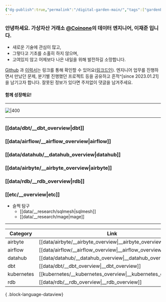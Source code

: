 ```yaml
---
{"dg-publish":true,"permalink":"/digital-garden-main/","tags":["gardenEntry"],"dgShowBacklinks":false,"dgShowLocalGraph":false,"dgShowFileTree":false,"dgShowToc":false,"dgLinkPreview":false,"dgShowTags":false,"created":"","updated":""}
---
```



### 안녕하세요. 가상자산 거래소 [@Coinone](https://coinone.co.kr/)의 데이터 엔지니어, 이재준 입니다.

- 새로운 기술에 관심이 많고,
- 그렇다고 기초를 소홀히 하지 않으며,
- 고여있지 않고 어제보다 나은 내일을 위해 발전하길 소망합니다.

[Github](https://github.com/jx2lee) 과 [이력서](https://jx2lee.github.io/resume/)는 링크를 통해 확인할 수 있어요([링크드인](https://www.linkedin.com/in/jx2lee/)). 엔지니어 업무를 진행하면서 만났던 문제, 분기별 진행했던 프로젝트 등을 공유하고 흔적^[since 2023.01.21]을 남기고자 합니다. 잘못된 정보가 있다면 주저없이 댓글을 남겨주세요. 

#### 함께 성장해요!

---

![|400](https://i.imgur.com/7dlsgVl.jpg|100)

---

### [[data/dbt/__dbt_overview\|dbt]]


### [[data/airflow/__airflow_overview\|airflow]]


### [[data/datahub/__datahub_overview\|datahub]]


### [[data/airbyte/__airbyte_overview\|airbyte]]


### [[data/rdb/__rdb_overview\|rdb]]


### [[etc/__overview\|etc]]
- 슬쩍 탐구
    - [[data/__research/sqlmesh\|sqlmesh]]
    - [[data/__research/mage\|mage]]

---

| Category   | Link                                                           |
| ---------- | -------------------------------------------------------------- |
| airbyte    | [[data/airbyte/__airbyte_overview\|__airbyte_overview]]     |
| airflow    | [[data/airflow/__airflow_overview\|__airflow_overview]]     |
| datahub    | [[data/datahub/__datahub_overview\|__datahub_overview]]     |
| dbt        | [[data/dbt/__dbt_overview\|__dbt_overview]]                 |
| kubernetes | [[kubernetes/__kubernetes_overview\|__kubernetes_overview]] |
| rdb        | [[data/rdb/__rdb_overview\|__rdb_overview]]                 |

{ .block-language-dataview}

